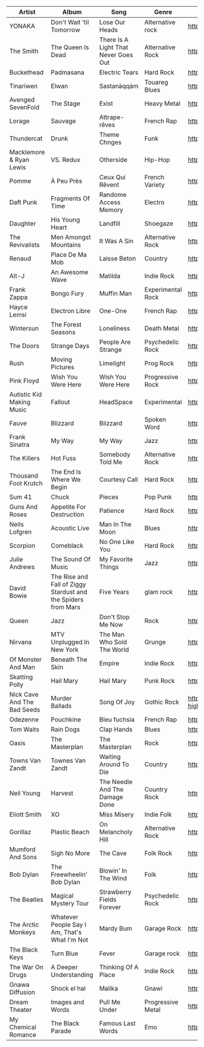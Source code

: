 | Artist        | Album         | Song  | Genre | Link |
| ------------- |-------------| -----| ------ |-------------| 
|YONAKA| Don't Wait 'til Tomorrow| Lose Our Heads| Alternative rock| https://www.youtube.com/watch?v=yOPVsA6Y2-c |
|The Smith| The Queen Is Dead| There Is A Light That Never Goes Out| Alternative Rock|  https://www.youtube.com/watch?v=siO6dkqidc4 |
|Buckethead|Padmasana| Electric Tears| Hard Rock| https://www.youtube.com/watch?v=0J2QdDbelmY |
|Tinariwen| Elwan| Sastanàqqàm| Touareg Blues| https://www.youtube.com/watch?v=vACZA9dGvV4 |
|Avenged SevenFold| The Stage| Exist| Heavy Metal| https://www.youtube.com/watch?v=ntgOlFbGWLY |
|Lorage| Sauvage | Attrape-rêves | French Rap| https://www.youtube.com/watch?v=xyMVTR2TQME |
|Thundercat| Drunk | Theme Chnges| Funk|  https://www.youtube.com/watch?v=GNCd_ERZvZM |
|Macklemore & Ryan Lewis| VS. Redux| Otherside| Hip-Hop| https://www.youtube.com/watch?v=fvDQy53eldY |
|Pomme | À Peu Près| Ceux Qui Rêvent| French Variety| https://www.youtube.com/watch?v=fDuB22toS3A |
|Daft Punk| Fragments Of Time | Randome Access Memory | Electro| https://www.youtube.com/watch?v=_ScM9pKlCfo |
|Daughter| His Young Heart | Landfill| Shoegaze| https://www.youtube.com/watch?v=u-SU9-78i2g |
|The Revivalists|Men Amongst Mountains| It Was A Sin| Alternative Rock| https://www.youtube.com/watch?v=C5N52D5ytkQ |
|Renaud| Place De Ma Mob| Laisse Beton| Country | https://www.youtube.com/watch?v=6uvdSHkKj00 |
|Alt-J|An Awesome Wave| Matilda| Indie Rock| https://www.youtube.com/watch?v=Q06wFUi5OM8 |
|Frank Zappa| Bongo Fury| Muffin Man| Experimental Rock| https://www.youtube.com/watch?v=qwIrXOtZyvQ |
|Hayce Lemsi| Electron Libre | One-One |French Rap | https://www.youtube.com/watch?v=YgBynbRGv74 |
|Wintersun|The Forest Seasons| Loneliness| Death Metal| https://www.youtube.com/watch?v=qIiZFpOQnd8|
|The Doors| Strange Days | People Are Strange | Psychedelic Rock | https://www.youtube.com/watch?v=GJY8jJkDoMY |
|Rush| Moving Pictures| Limelight | Prog Rock | https://www.youtube.com/watch?v=ZiRuj2_czzw|
|Pink Floyd|Wish You Were Here|Wish You Were Here | Progressive Rock |https://www.youtube.com/watch?v=IXdNnw99-Ic|
|Autistic Kid Making Music|Fallout|HeadSpace| Experimental |https://www.youtube.com/watch?v=-hg3lpleyLo|
|Fauve|Blizzard|Blizzard|Spoken Word|https://www.youtube.com/watch?v=HMpmedi_pH4|
|Frank Sinatra|My Way|My Way|Jazz|https://www.youtube.com/watch?v=xyzQebqFIGY|
|The Killers|Hot Fuss|Somebody Told Me|Alternative Rock|https://www.youtube.com/watch?v=Y5fBdpreJiU|
|Thousand Foot Krutch|The End Is Where We Begin|Courtesy Call|Hard Rock|https://www.youtube.com/watch?v=ocpDEOXABWg|
|Sum 41|Chuck|Pieces|Pop Punk|https://www.youtube.com/watch?v=By7ctqcWxyM|
|Guns And Roses|Appetite For Destruction|Patience|Hard Rock|https://www.youtube.com/watch?v=ErvgV4P6Fzc|
|Neils Lofgren|Acoustic Live|Man In The Moon|Blues|https://www.youtube.com/watch?v=qs1nbcMbdyQ|
|Scorpion|Comeblack|No One Like You|Hard Rock|https://www.youtube.com/watch?v=6VwbyBGbqPY|
|Julie Andrews|The Sound Of Music|My Favorite Things|Jazz|https://www.youtube.com/watch?v=33o32C0ogVM|
|David Bowie|The Rise and Fall of Ziggy Stardust and the Spiders from Mars |Five Years|	glam rock|https://www.youtube.com/watch?v=4bcnO3VQ_fc|
|Queen|Jazz|Don't Stop Me Now|Rock|https://www.youtube.com/watch?v=HgzGwKwLmgM|
|Nirvana|MTV Unplugged In New York|The Man Who Sold The World|Grunge|https://www.youtube.com/watch?v=OgeR2oqZGTs|
|Of Monster And Man|Beneath The Skin|Empire|Indie Rock|https://www.youtube.com/watch?v=H2lzxGcbz-g
|Skatting Polly|Hail Mary|Hail Mary|Punk Rock|https://www.youtube.com/watch?v=v2ahvxACX5Q|
|Nick Cave And The Bad Seeds|Murder Ballads|Song Of Joy|Gothic Rock|https://open.spotify.com/album/0SJIg249cRWdGWEcqXsYyW?highlight=spotify:track:2wHv6LZbHjXKnjredCjd9A|
|Odezenne|Pouchkine|Bleu fuchsia|French Rap|https://www.youtube.com/watch?v=5xsikJv1a10|
|Tom Waits|Rain Dogs|Clap Hands|Blues|https://www.youtube.com/watch?v=krjxyEme5vM|
|Oasis|The Masterplan|The Masterplan|Rock|https://www.youtube.com/watch?v=dPPi2D6GK7A|
|Towns Van Zandt|Townes Van Zandt|Waiting Around To Die|Country|https://www.youtube.com/watch?v=l4zfEkKs2ZM|
|Neil Young|Harvest|The Needle And The Damage Done|Country Rock|https://www.youtube.com/watch?v=Hd3oqvnDKQk|
|Eliott Smith|XO|Miss Misery|Indie Folk|https://www.youtube.com/watch?v=HsixXCnYVfA|
|Gorillaz|Plastic Beach|On Melancholy Hill|Alternative Rock|https://www.youtube.com/watch?v=04mfKJWDSzI|
|Mumford And Sons|Sigh No More|The Cave|Folk Rock|https://www.youtube.com/watch?v=fNy8llTLvuA|
|Bob Dylan|The Freewheelin' Bob Dylan|Blowin' In The Wind|Folk|https://www.youtube.com/watch?v=MMFj8uDubsE| 
|The Beatles|Magical Mystery Tour|Strawberry Fields Forever| Psychedelic Rock|https://www.youtube.com/watch?v=HtUH9z_Oey8|
|The Arctic Monkeys|Whatever People Say I Am, That's What I'm Not|Mardy Bum|Garage Rock|https://www.youtube.com/watch?v=Lp1fQ51YZMM|
|The Black Keys|Turn Blue|Fever|Garage rock|https://www.youtube.com/watch?v=iZZUY32iCzU|
|The War On Drugs|A Deeper Understanding|Thinking Of A Place|Indie Rock|https://www.youtube.com/watch?v=TeaDE1magRk|
|Gnawa Diffusion|Shock el hal|Malika|Gnawi|https://www.youtube.com/watch?v=ef5Jzv2_hnI|
|Dream Theater|Images and Words|Pull Me Under|Progressive Metal|https://www.youtube.com/watch?v=SGRgAULYgWE|
|My Chemical Romance|The Black Parade|Famous Last Words|Emo|https://www.youtube.com/watch?v=8bbTtPL1jRs|  
